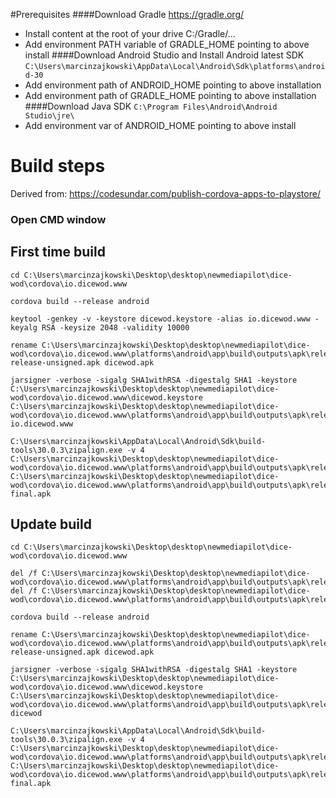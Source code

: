 #Prerequisites
####Download Gradle
https://gradle.org/
- Install content at the root of your drive C:/Gradle/...
- Add environment PATH variable of GRADLE_HOME pointing to above install
####Download Android Studio and Install Android latest SDK
`C:\Users\marcinzajkowski\AppData\Local\Android\Sdk\platforms\android-30`
- Add environment path of ANDROID_HOME pointing to above installation
- Add environment path of GRADLE_HOME pointing to above installation
####Download Java SDK
`C:\Program Files\Android\Android Studio\jre\`
- Add environment var of ANDROID_HOME pointing to above install
# Build steps
Derived from:
https://codesundar.com/publish-cordova-apps-to-playstore/
### Open CMD window
## First time build
```
cd C:\Users\marcinzajkowski\Desktop\desktop\newmediapilot\dice-wod\cordova\io.dicewod.www

cordova build --release android

keytool -genkey -v -keystore dicewod.keystore -alias io.dicewod.www -keyalg RSA -keysize 2048 -validity 10000

rename C:\Users\marcinzajkowski\Desktop\desktop\newmediapilot\dice-wod\cordova\io.dicewod.www\platforms\android\app\build\outputs\apk\release\app-release-unsigned.apk dicewod.apk

jarsigner -verbose -sigalg SHA1withRSA -digestalg SHA1 -keystore C:\Users\marcinzajkowski\Desktop\desktop\newmediapilot\dice-wod\cordova\io.dicewod.www\dicewod.keystore C:\Users\marcinzajkowski\Desktop\desktop\newmediapilot\dice-wod\cordova\io.dicewod.www\platforms\android\app\build\outputs\apk\release\dicewod.apk io.dicewod.www

C:\Users\marcinzajkowski\AppData\Local\Android\Sdk\build-tools\30.0.3\zipalign.exe -v 4 C:\Users\marcinzajkowski\Desktop\desktop\newmediapilot\dice-wod\cordova\io.dicewod.www\platforms\android\app\build\outputs\apk\release\dicewod.apk C:\Users\marcinzajkowski\Desktop\desktop\newmediapilot\dice-wod\cordova\io.dicewod.www\platforms\android\app\build\outputs\apk\release\dicewod-final.apk
```
## Update build
```
cd C:\Users\marcinzajkowski\Desktop\desktop\newmediapilot\dice-wod\cordova\io.dicewod.www

del /f C:\Users\marcinzajkowski\Desktop\desktop\newmediapilot\dice-wod\cordova\io.dicewod.www\platforms\android\app\build\outputs\apk\release\dicewod.apk
del /f C:\Users\marcinzajkowski\Desktop\desktop\newmediapilot\dice-wod\cordova\io.dicewod.www\platforms\android\app\build\outputs\apk\release\dicewod.apk

cordova build --release android

rename C:\Users\marcinzajkowski\Desktop\desktop\newmediapilot\dice-wod\cordova\io.dicewod.www\platforms\android\app\build\outputs\apk\release\app-release-unsigned.apk dicewod.apk

jarsigner -verbose -sigalg SHA1withRSA -digestalg SHA1 -keystore C:\Users\marcinzajkowski\Desktop\desktop\newmediapilot\dice-wod\cordova\io.dicewod.www\dicewod.keystore C:\Users\marcinzajkowski\Desktop\desktop\newmediapilot\dice-wod\cordova\io.dicewod.www\platforms\android\app\build\outputs\apk\release\dicewod.apk dicewod

C:\Users\marcinzajkowski\AppData\Local\Android\Sdk\build-tools\30.0.3\zipalign.exe -v 4 C:\Users\marcinzajkowski\Desktop\desktop\newmediapilot\dice-wod\cordova\io.dicewod.www\platforms\android\app\build\outputs\apk\release\dicewod.apk C:\Users\marcinzajkowski\Desktop\desktop\newmediapilot\dice-wod\cordova\io.dicewod.www\platforms\android\app\build\outputs\apk\release\dicewod-final.apk
```
